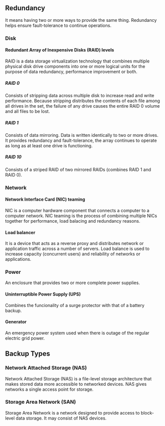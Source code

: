 ## Redundancy
It means having two or more ways to provide the same thing. Redundancy helps ensure fault-tolerance to continue operations.
### Disk
#### Redundant Array of Inexpensive Disks (RAID) levels
RAID is a data storage virtualization technology that combines multiple physical disk drive components into one or more logical units for the purpose of data redundancy, performance improvement or both.
##### RAID 0
Consists of stripping data across multiple disk to increase read and write performance. Because stripping distributes the contents of each file among all drives in the set, the failure of any drive causes the entire RAID 0 volume and all files to be lost.
##### RAID 1
Consists of data mirroring. Data is written identically to two or more drives. It provides redundancy and fault-tolerance, the array continues to operate as long as at least one drive is functioning.
##### RAID 10
Consists of a striped RAID of two mirrored RAIDs (combines RAID 1 and RAID 0).

### Network
#### Network Interface Card (NIC) teaming
NIC is a computer hardware component that connects a computer to a computer network. NIC teaming is the process of combining multiple NICs together for performance, load balacing and redundancy reasons.
#### Load balancer
It is a device that acts as a reverse proxy and distributes network or application traffic across a number of servers. Load balance is used to increase capacity (concurrent users) and reliability of networks or applications.

### Power
An enclosure that provides two or more complete power supplies.
#### Uninterruptible Power Supply (UPS)
Combines the funcionality of a surge protector with that of a battery backup.
#### Generator
An emergency power system used when there is outage of the regular electric grid power.

## Backup Types
### Network Attached Storage (NAS)
Network Attached Storage (NAS) is a file-level storage architecture that makes stored data more accessible to networked devices. NAS gives networks a single access point for storage.

### Storage Area Network (SAN)
Storage Area Network is a network designed to provide access to block-level data storage. It may consist of NAS devices.
